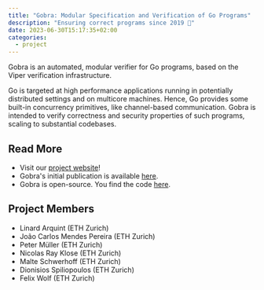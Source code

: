 ```yaml
---
title: "Gobra: Modular Specification and Verification of Go Programs"
description: "Ensuring correct programs since 2019 🐍"
date: 2023-06-30T15:17:35+02:00
categories:
  - project
---
```


Gobra is an automated, modular verifier for Go programs, based on the Viper verification infrastructure.

Go is targeted at high performance applications running in potentially distributed settings and on multicore machines. Hence, Go provides some built-​​in concurrency primitives, like channel-​based communication. Gobra is intended to verify correctness and security properties of such programs, scaling to substantial codebases.

## Read More

- Visit our [project website](https://www.pm.inf.ethz.ch/research/gobra.html)!
- Gobra's initial publication is available [here](http://dx.doi.org/10.1007/978-3-030-81685-8_17).
- Gobra is open-source. You find the code [here](https://github.com/viperproject/gobra).

## Project Members

- Linard Arquint (ETH Zurich)
- João Carlos Mendes Pereira (ETH Zurich)
- Peter Müller (ETH Zurich)
- Nicolas Ray Klose (ETH Zurich)
- Malte Schwerhoff (ETH Zurich)
- Dionisios Spiliopoulos (ETH Zurich)
- Felix Wolf (ETH Zurich)
